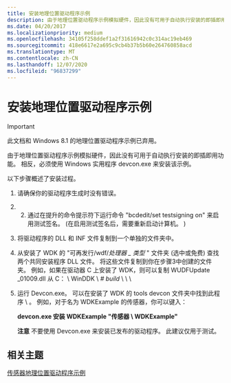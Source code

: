 ```yaml
---
title: 安装地理位置驱动程序示例
description: 由于地理位置驱动程序示例模拟硬件，因此没有可用于自动执行安装的即插即用功能。 相反，必须使用 Windows 实用程序 devcon.exe 来安装该示例。
ms.date: 04/20/2017
ms.localizationpriority: medium
ms.openlocfilehash: 34105f258ddef1a2f31616942c0c314ac19eb469
ms.sourcegitcommit: 418e6617e2a695c9cb4b37b5b60e264760858acd
ms.translationtype: MT
ms.contentlocale: zh-CN
ms.lasthandoff: 12/07/2020
ms.locfileid: "96837299"
---
```

# <a name="installing-the-geolocation-driver-sample"></a>安装地理位置驱动程序示例

> [!IMPORTANT] 
> 此文档和 Windows 8.1 的地理位置驱动程序示例已弃用。

由于地理位置驱动程序示例模拟硬件，因此没有可用于自动执行安装的即插即用功能。 相反，必须使用 Windows 实用程序 devcon.exe 来安装该示例。

以下步骤概述了安装过程。

1.  请确保你的驱动程序生成时没有错误。

2.  2. 通过在提升的命令提示符下运行命令 "bcdedit/set testsigning on" 来启用测试签名。  (在启用测试签名后，需要重新启动计算机。 ) 
3.  将驱动程序的 DLL 和 INF 文件复制到一个单独的文件夹中。

4.  从安装了 WDK 的 "可再发行/wdf/*处理器 \_ 类型* " 文件夹 (选中或免费) 查找两个共同安装程序 DLL 文件。 将这些文件复制到你在步骤3中创建的文件夹。 例如，如果在驱动器 C 上安装了 WDK，则可以复制 WUDFUpdate \_01009.dll 从 C： \\ WinDDK \\ *\# build* \\ \\ \\

5.  运行 Devcon.exe。 可以在安装了 WDK 的 tools devcon 文件夹中找到此程序 \\ 。 例如，对于名为 WDKExample 的传感器，你可以键入：

    **devcon.exe 安装 WDKExample "传感器 \\ WDKExample"**

    **注意**  不要使用 Devcon.exe 来安装已发布的驱动程序。 此建议仅用于测试。

     

## <a name="related-topics"></a>相关主题
[传感器地理位置驱动程序示例](sensors-geolocation-driver-sample.md)  



